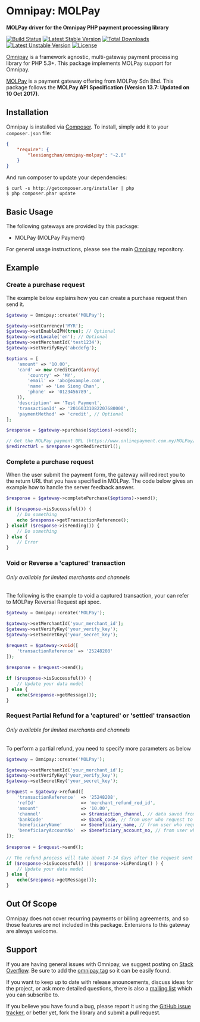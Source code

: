 # Omnipay: MOLPay

**MOLPay driver for the Omnipay PHP payment processing library**

[![Build Status](https://travis-ci.org/leesiongchan/omnipay-molpay.png?branch=master)](https://travis-ci.org/leesiongchan/omnipay-molpay)
[![Latest Stable Version](https://poser.pugx.org/leesiongchan/omnipay-molpay/v/stable)](https://packagist.org/packages/leesiongchan/omnipay-molpay)
[![Total Downloads](https://poser.pugx.org/leesiongchan/omnipay-molpay/downloads)](https://packagist.org/packages/leesiongchan/omnipay-molpay)
[![Latest Unstable Version](https://poser.pugx.org/leesiongchan/omnipay-molpay/v/unstable)](https://packagist.org/packages/leesiongchan/omnipay-molpay)
[![License](https://poser.pugx.org/leesiongchan/omnipay-molpay/license)](https://packagist.org/packages/leesiongchan/omnipay-molpay)

[Omnipay](https://github.com/thephpleague/omnipay) is a framework agnostic, multi-gateway payment
processing library for PHP 5.3+. This package implements MOLPay support for Omnipay.

[MOLPay](http://www.molpay.com) is a payment gateway offering from MOLPay Sdn Bhd. This package follows the **MOLPay API Specification (Version 13.7: Updated on 10 Oct 2017)**.

## Installation

Omnipay is installed via [Composer](http://getcomposer.org/). To install, simply add it
to your `composer.json` file:

```json
{
    "require": {
        "leesiongchan/omnipay-molpay": "~2.0"
    }
}
```

And run composer to update your dependencies:

    $ curl -s http://getcomposer.org/installer | php
    $ php composer.phar update

## Basic Usage

The following gateways are provided by this package:

* MOLPay (MOLPay Payment)

For general usage instructions, please see the main [Omnipay](https://github.com/thephpleague/omnipay)
repository.

## Example

### Create a purchase request

The example below explains how you can create a purchase request then send it.

```php
$gateway = Omnipay::create('MOLPay');

$gateway->setCurrency('MYR');
$gateway->setEnableIPN(true); // Optional
$gateway->setLocale('en'); // Optional
$gateway->setMerchantId('test1234');
$gateway->setVerifyKey('abcdefg');

$options = [
    'amount' => '10.00',
    'card' => new CreditCard(array(
        'country' => 'MY',
        'email' => 'abc@example.com',
        'name' => 'Lee Siong Chan',
        'phone' => '0123456789',
    )),
    'description' => 'Test Payment',
    'transactionId' => '20160331082207680000',
    'paymentMethod' => 'credit', // Optional
];

$response = $gateway->purchase($options)->send();

// Get the MOLPay payment URL (https://www.onlinepayment.com.my/MOLPay/pay/...)
$redirectUrl = $response->getRedirectUrl();
```

### Complete a purchase request

When the user submit the payment form, the gateway will redirect you to the return URL that you have specified in MOLPay. The code below gives an example how to handle the server feedback answer.

```php
$response = $gateway->completePurchase($options)->send();

if ($response->isSuccessful()) {
    // Do something
    echo $response->getTransactionReference();
} elseif ($response->isPending()) {
    // Do something
} else {
    // Error
}
```

### Void or Reverse a 'captured' transaction
###### Only available for limited merchants and channels

The following is the example to void a captured transaction, your can refer to MOLPay Reversal Request api spec.

```php
$gateway = Omnipay::create('MOLPay');

$gateway->setMerchantId('your_merchant_id');
$gateway->setVerifyKey('your_verify_key');
$gateway->setSecretKey('your_secret_key');

$request = $gateway->void([
    'transactionReference' => '25248208'
]);
        
$response = $request->send();

if ($response->isSuccessful()) {
    // Update your data model
} else {
    echo($response->getMessage());
}
```

### Request Partial Refund for a 'captured' or 'settled' transaction
###### Only available for limited merchants and channels

To perform a partial refund, you need to specify more parameters as below

```php
$gateway = Omnipay::create('MOLPay');

$gateway->setMerchantId('your_merchant_id');
$gateway->setVerifyKey('your_verify_key');
$gateway->setSecretKey('your_secret_key');

$request = $gateway->refund([
    'transactionReference'  => '25248208',
    'refId'                 => 'merchant_refund_red_id',
    'amount'                => '10.00',
    'channel'               => $transaction_channel, // data saved from $gateway->purchase() response, e.g FPX_MB2U
    'bankCode'              => $bank_code, // from user who request to refund
    'beneficiaryName'       => $beneficiary_name, // from user who request to refund
    'beneficiaryAccountNo'  => $beneficiary_account_no, // from user who request to refund
]);
        
$response = $request->send();

// The refund process will take about 7-14 days after the request sent
if ($response->isSuccessful() || $response->isPending() ) {
    // Update your data model
} else {
    echo($response->getMessage());
}
```

## Out Of Scope

Omnipay does not cover recurring payments or billing agreements, and so those features are not included in this package. Extensions to this gateway are always welcome.

## Support

If you are having general issues with Omnipay, we suggest posting on
[Stack Overflow](http://stackoverflow.com/). Be sure to add the
[omnipay tag](http://stackoverflow.com/questions/tagged/omnipay) so it can be easily found.

If you want to keep up to date with release anouncements, discuss ideas for the project,
or ask more detailed questions, there is also a [mailing list](https://groups.google.com/forum/#!forum/omnipay) which
you can subscribe to.

If you believe you have found a bug, please report it using the [GitHub issue tracker](https://github.com/leesiongchan/omnipay-molpay/issues),
or better yet, fork the library and submit a pull request.

